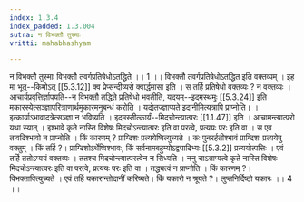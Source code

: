 ```yaml
---
index: 1.3.4
index_padded: 1.3.004
sutra: न विभक्तौ तुस्माः
vritti: mahabhashyam

---
```

 न विभक्तौ तुस्माः विभक्तौ तवर्गप्रतिषेधोऽतद्धिते ।। 1 ।। विभक्तौ तवर्गप्रतिषेधोऽतद्धित इति वक्तव्यम् । इह मा भूत्--किमोऽत् [[5.3.12]] क्व प्रेप्सन्दीव्यसे क्वार्द्धमासा इति । स तर्हि प्रतिषेधो वक्तव्यः ? न वक्तव्यः । आचार्यप्रवृत्तिर्ज्ञापयति--न विभक्तौ तद्धिते प्रतिषेधो भवतीति, यदयम्--इदमस्थमुः [[5.3.24]] इति मकारस्येत्सञ्ज्ञापरित्राणार्थमुकारमनुबन्धं करोति । यद्येतज्ज्ञाप्यते इदानीमित्यत्रापि प्राप्नोति। । इत्कार्याऽभावादत्रेत्सञ्ज्ञा न भविष्यति । इदमस्तीत्कार्यं--मिदचोन्त्यात्परः [[1.1.47]] इति । आचामन्त्यात्परो यथा स्यात् । इश्भावे कृते नास्ति विशेषः मिदचोऽन्त्यात्परः इति वा परत्वे, प्रत्ययः परः इति वा । स एव तावदिश्भावो न प्राप्नोति । किं कारणम् ? प्राग्दिशः प्रत्ययेष्वित्युच्यते । कः पुनरर्हतीश्भावं प्राग्दिशः प्रत्ययेषु वक्तुम् । किं तर्हि ?। प्राग्दिशोऽर्थेष्विश्भावः, किं सर्वनामबहुम्योऽद्व्यादिभ्यः [[5.3.2]] प्रत्ययोत्पत्तिः । एवं तर्हि ततोऽप्ययं वक्तव्यः । ततश्च मिदचोन्त्यात्परत्वेन न सिध्यति । ननु चाऽत्राप्यत्वे कृते नास्ति विशेषः मिदचोऽन्त्यात्परः इति वा परत्वे, प्रत्ययः परः इति वा । तद्ध्यत्वं न प्राप्नोति । किं कारणम् ?। विभक्तावित्युच्यते । एवं तर्हि यकारान्तोदानीं करिष्यते। किं यकारो न श्रूयते ?। लुप्तनिर्दिष्टो यकारः ।। 4 ।। 